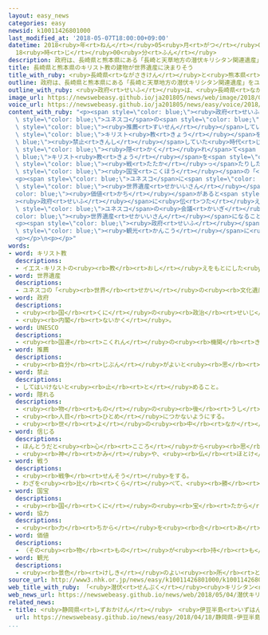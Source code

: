 ```yaml
---
layout: easy_news
categories: easy
newsid: k10011426801000
last_modified_at: '2018-05-07T18:00:00+09:00'
datetime: 2018<ruby>年<rt>ねん</rt></ruby>05<ruby>月<rt>がつ</rt></ruby>07<ruby>日<rt>にち</rt></ruby>
  18<ruby>時<rt>じ</rt></ruby>00<ruby>分<rt>ふん</rt></ruby>
description: 政府は、長崎県と熊本県にある「長崎と天草地方の潜伏キリシタン関連遺産」をユネスコの世界遺産に推薦しています。
title: 長崎県と熊本県のキリスト教の建物が世界遺産に決まりそう
title_with_ruby: <ruby>長崎県<rt>ながさきけん</rt></ruby>と<ruby>熊本県<rt>くまもとけん</rt></ruby>のキリスト<ruby>教<rt>きょう</rt></ruby>の<ruby>建物<rt>たてもの</rt></ruby>が<ruby>世界遺産<rt>せかいいさん</rt></ruby>に<ruby>決<rt>き</rt></ruby>まりそう
outline: 政府は、長崎県と熊本県にある「長崎と天草地方の潜伏キリシタン関連遺産」をユネスコの世界遺産に推薦しています。
outline_with_ruby: <ruby>政府<rt>せいふ</rt></ruby>は、<ruby>長崎県<rt>ながさきけん</rt></ruby>と<ruby>熊本県<rt>くまもとけん</rt></ruby>にある「<ruby>長崎<rt>ながさき</rt></ruby>と<ruby>天草<rt>あまくさ</rt></ruby><ruby>地方<rt>ちほう</rt></ruby>の<ruby>潜伏<rt>せんぷく</rt></ruby>キリシタン<ruby>関連<rt>かんれん</rt></ruby><ruby>遺産<rt>いさん</rt></ruby>」をユネスコの<ruby>世界遺産<rt>せかいいさん</rt></ruby>に<ruby>推薦<rt>すいせん</rt></ruby>しています。
image_url: https://newswebeasy.github.io/ja201805/news/web/image/2018/05/04/K10011426801_1805040511_1805040513_01_03.jpg
voice_url: https://newswebeasy.github.io/ja201805/news/easy/voice/2018/05/07/k10011426801000.mp4
content_with_ruby: "<p><span style=\"color: blue;\"><ruby>政府<rt>せいふ</rt></ruby></span>は、<ruby>長崎県<rt>ながさきけん</rt></ruby>と<ruby>熊本県<rt>くまもとけん</rt></ruby>にある「<ruby>長崎<rt>ながさき</rt></ruby>と<ruby>天草<rt>あまくさ</rt></ruby><ruby>地方<rt>ちほう</rt></ruby>の<ruby>潜伏<rt>せんぷく</rt></ruby>キリシタン<ruby>関連<rt>かんれん</rt></ruby><ruby>遺産<rt>いさん</rt></ruby>」を<span\
  \ style=\"color: blue;\">ユネスコ</span>の<span style=\"color: blue;\"><ruby>世界遺産<rt>せかいいさん</rt></ruby></span>に<span\
  \ style=\"color: blue;\"><ruby>推薦<rt>すいせん</rt></ruby></span>しています。<ruby>日本<rt>にっぽん</rt></ruby>が<span\
  \ style=\"color: blue;\">キリスト<ruby>教<rt>きょう</rt></ruby></span>を<span style=\"color:\
  \ blue;\"><ruby>禁止<rt>きんし</rt></ruby></span>していた<ruby>時代<rt>じだい</rt></ruby>に、<span\
  \ style=\"color: blue;\"><ruby>隠<rt>かく</rt></ruby>れ</span>て<span style=\"color:\
  \ blue;\">キリスト<ruby>教<rt>きょう</rt></ruby></span>を<span style=\"color: blue;\"><ruby>信<rt>しん</rt></ruby>じ</span><ruby>続<rt>つづ</rt></ruby>けた<ruby>人<rt>ひと</rt></ruby>たちが<ruby>祈<rt>いの</rt></ruby>ったり<span\
  \ style=\"color: blue;\"><ruby>戦<rt>たたか</rt></ruby>っ</span>たりした１２の<ruby>建物<rt>たてもの</rt></ruby>や<ruby>場所<rt>ばしょ</rt></ruby>です。<ruby>長崎県<rt>ながさきけん</rt></ruby>にある<span\
  \ style=\"color: blue;\"><ruby>国宝<rt>こくほう</rt></ruby></span>の「<ruby>大浦天主堂<rt>おおうらてんしゅどう</rt></ruby>」という<ruby>教会<rt>きょうかい</rt></ruby>や「<ruby>原城跡<rt>はらじょうあと</rt></ruby>」という<ruby>場所<rt>ばしょ</rt></ruby>などです。</p>\n\
  <p><span style=\"color: blue;\">ユネスコ</span>に<span style=\"color: blue;\"><ruby>協力<rt>きょうりょく</rt></ruby></span>しているイコモスは、１２の<ruby>建物<rt>たてもの</rt></ruby>や<ruby>場所<rt>ばしょ</rt></ruby>を<ruby>調<rt>しら</rt></ruby>べました。そして、<span\
  \ style=\"color: blue;\"><ruby>世界遺産<rt>せかいいさん</rt></ruby></span>にする<span style=\"\
  color: blue;\"><ruby>価値<rt>かち</rt></ruby></span>があると<span style=\"color: blue;\"\
  ><ruby>政府<rt>せいふ</rt></ruby></span>に<ruby>伝<rt>つた</rt></ruby>えました。このため１２の<ruby>建物<rt>たてもの</rt></ruby>と<ruby>場所<rt>ばしょ</rt></ruby>は、<ruby>今年<rt>ことし</rt></ruby>の<span\
  \ style=\"color: blue;\">ユネスコ</span>の<ruby>会議<rt>かいぎ</rt></ruby>で<span style=\"\
  color: blue;\"><ruby>世界遺産<rt>せかいいさん</rt></ruby></span>になることが<ruby>決<rt>き</rt></ruby>まりそうです。</p>\n\
  <p><span style=\"color: blue;\"><ruby>政府<rt>せいふ</rt></ruby></span>は「１２の<ruby>建物<rt>たてもの</rt></ruby>や<ruby>場所<rt>ばしょ</rt></ruby>は、<ruby>人口<rt>じんこう</rt></ruby>が<ruby>少<rt>すく</rt></ruby>ない<ruby>町<rt>まち</rt></ruby>や<ruby>島<rt>しま</rt></ruby>にもあるので、<span\
  \ style=\"color: blue;\"><ruby>観光<rt>かんこう</rt></ruby></span>に<ruby>来<rt>く</rt></ruby>る<ruby>人<rt>ひと</rt></ruby>が<ruby>増<rt>ふ</rt></ruby>えるといいと<ruby>思<rt>おも</rt></ruby>います」と<ruby>話<rt>はな</rt></ruby>しています。</p>\n\
  <p></p>\n<p></p>"
words:
- word: キリスト教
  descriptions:
  - イエス-キリストの<ruby><rb>教</rb><rt>おし</rt></ruby>えをもとにした<ruby><rb>宗教</rb><rt>しゅうきょう</rt></ruby>。ヨーロッパの<ruby><rb>文化</rb><rt>ぶんか</rt></ruby>に<ruby><rb>影響</rb><rt>えいきょう</rt></ruby>をあたえ、<ruby><rb>世界</rb><rt>せかい</rt></ruby>じゅうに<ruby><rb>広</rb><rt>ひろ</rt></ruby>がっている。
- word: 世界遺産
  descriptions:
  - ユネスコの「<ruby><rb>世界</rb><rt>せかい</rt></ruby>の<ruby><rb>文化遺産</rb><rt>ぶんかいさん</rt></ruby><ruby><rb>及</rb><rt>およ</rt></ruby>び<ruby><rb>自然遺産</rb><rt>しぜんいさん</rt></ruby>の<ruby><rb>保護</rb><rt>ほご</rt></ruby>に<ruby><rb>関</rb><rt>かん</rt></ruby>する<ruby><rb>条約</rb><rt>じょうやく</rt></ruby>」（「<ruby><rb>世界遺産保護条約</rb><rt>せかいいさんほごじょうやく</rt></ruby>」）にもとづいて<ruby><rb>決</rb><rt>き</rt></ruby>められた、<ruby><rb>世界的</rb><rt>せかいてき</rt></ruby>に<ruby><rb>残</rb><rt>のこ</rt></ruby>す<ruby><rb>価値</rb><rt>かち</rt></ruby>があると<ruby><rb>認</rb><rt>みと</rt></ruby>められた<ruby><rb>文化</rb><rt>ぶんか</rt></ruby>や<ruby><rb>自然</rb><rt>しぜん</rt></ruby>。<ruby><rb>日本</rb><rt>にっぽん</rt></ruby>では、<ruby><rb>文化遺産</rb><rt>ぶんかいさん</rt></ruby>として<ruby><rb>姫路城</rb><rt>ひめじじょう</rt></ruby>や<ruby><rb>法隆寺</rb><rt>ほうりゅうじ</rt></ruby>・<ruby><rb>沖縄</rb><rt>おきなわ</rt></ruby>の<ruby><rb>首里城</rb><rt>しゅりじょう</rt></ruby>など、<ruby><rb>自然遺産</rb><rt>しぜんいさん</rt></ruby>として<ruby><rb>屋久島</rb><rt>やくしま</rt></ruby>や<ruby><rb>白神山地</rb><rt>しらかみさんち</rt></ruby>などが<ruby><rb>指定</rb><rt>してい</rt></ruby>されている。
- word: 政府
  descriptions:
  - <ruby><rb>国</rb><rt>くに</rt></ruby>の<ruby><rb>政治</rb><rt>せいじ</rt></ruby>を<ruby><rb>行</rb><rt>おこな</rt></ruby>うところ。
  - <ruby><rb>内閣</rb><rt>ないかく</rt></ruby>。
- word: UNESCO
  descriptions:
  - <ruby><rb>国連</rb><rt>こくれん</rt></ruby>の<ruby><rb>機関</rb><rt>きかん</rt></ruby>の<ruby><rb>一</rb><rt>ひと</rt></ruby>つで、<ruby><rb>教育</rb><rt>きょういく</rt></ruby>や<ruby><rb>科学</rb><rt>かがく</rt></ruby>、また<ruby><rb>文化</rb><rt>ぶんか</rt></ruby>を<ruby><rb>通</rb><rt>つう</rt></ruby>じて、たがいに<ruby><rb>理解</rb><rt>りかい</rt></ruby>し<ruby><rb>合</rb><rt>あ</rt></ruby>い、<ruby><rb>世界</rb><rt>せかい</rt></ruby>の<ruby><rb>平和</rb><rt>へいわ</rt></ruby>と<ruby><rb>安全</rb><rt>あんぜん</rt></ruby>を<ruby><rb>守</rb><rt>まも</rt></ruby>ることを<ruby><rb>目的</rb><rt>もくてき</rt></ruby>としている。
- word: 推薦
  descriptions:
  - <ruby><rb>自分</rb><rt>じぶん</rt></ruby>がよいと<ruby><rb>思</rb><rt>おも</rt></ruby>う<ruby><rb>人</rb><rt>ひと</rt></ruby>や<ruby><rb>物</rb><rt>もの</rt></ruby>を<ruby><rb>選</rb><rt>えら</rt></ruby>んで、ほかの<ruby><rb>人</rb><rt>ひと</rt></ruby>にすすめること。
- word: 禁止
  descriptions:
  - してはいけないと<ruby><rb>止</rb><rt>と</rt></ruby>めること。
- word: 隠れる
  descriptions:
  - <ruby><rb>物</rb><rt>もの</rt></ruby>の<ruby><rb>後</rb><rt>うし</rt></ruby>ろに<ruby><rb>入</rb><rt>はい</rt></ruby>って<ruby><rb>見</rb><rt>み</rt></ruby>えなくなる。
  - <ruby><rb>人目</rb><rt>ひとめ</rt></ruby>につかないようにする。
  - <ruby><rb>世</rb><rt>よ</rt></ruby>の<ruby><rb>中</rb><rt>なか</rt></ruby>に<ruby><rb>名前</rb><rt>なまえ</rt></ruby>が<ruby><rb>知</rb><rt>し</rt></ruby>られていない。
- word: 信じる
  descriptions:
  - ほんとうだと<ruby><rb>心</rb><rt>こころ</rt></ruby>から<ruby><rb>思</rb><rt>おも</rt></ruby>う。
  - <ruby><rb>神</rb><rt>かみ</rt></ruby>や、<ruby><rb>仏</rb><rt>ほとけ</rt></ruby>を<ruby><rb>信仰</rb><rt>しんこう</rt></ruby>する。
- word: 戦う
  descriptions:
  - <ruby><rb>戦争</rb><rt>せんそう</rt></ruby>をする。
  - わざを<ruby><rb>比</rb><rt>くら</rt></ruby>べて、<ruby><rb>勝</rb><rt>か</rt></ruby>ち<ruby><rb>負</rb><rt>ま</rt></ruby>けを<ruby><rb>決</rb><rt>き</rt></ruby>める。
- word: 国宝
  descriptions:
  - <ruby><rb>国</rb><rt>くに</rt></ruby>の<ruby><rb>宝</rb><rt>たから</rt></ruby>。<ruby><rb>特</rb><rt>とく</rt></ruby>に、<ruby><rb>国</rb><rt>くに</rt></ruby>が<ruby><rb>指定</rb><rt>してい</rt></ruby>し、<ruby><rb>保護</rb><rt>ほご</rt></ruby>している<ruby><rb>建物</rb><rt>たてもの</rt></ruby>・<ruby><rb>彫刻</rb><rt>ちょうこく</rt></ruby>・<ruby><rb>絵</rb><rt>え</rt></ruby>など。
- word: 協力
  descriptions:
  - <ruby><rb>力</rb><rt>ちから</rt></ruby>を<ruby><rb>合</rb><rt>あ</rt></ruby>わせて、ものごとを<ruby><rb>行</rb><rt>おこな</rt></ruby>うこと。
- word: 価値
  descriptions:
  - （その<ruby><rb>物</rb><rt>もの</rt></ruby>が<ruby><rb>持</rb><rt>も</rt></ruby>っている）<ruby><rb>値打</rb><rt>ねう</rt></ruby>ち。<ruby><rb>大切</rb><rt>たいせつ</rt></ruby>さ。
- word: 観光
  descriptions:
  - <ruby><rb>景色</rb><rt>けしき</rt></ruby>のよい<ruby><rb>所</rb><rt>ところ</rt></ruby>や<ruby><rb>名所</rb><rt>めいしょ</rt></ruby>などを<ruby><rb>見物</rb><rt>けんぶつ</rt></ruby>して<ruby><rb>回</rb><rt>まわ</rt></ruby>ること。
source_url: http://www3.nhk.or.jp/news/easy/k10011426801000/k10011426801000.html
web_title_with_ruby: 「<ruby>潜伏<rt>せんぷく</rt></ruby><ruby>キリシタン<rt>きりしたん</rt></ruby><ruby>関連<rt>かんれん</rt></ruby><ruby>遺産<rt>いさん</rt></ruby>」<ruby>世界<rt>せかい</rt></ruby><ruby>文化<rt>ぶんか</rt></ruby><ruby>遺産<rt>いさん</rt></ruby>へ
web_news_url: https://newswebeasy.github.io/news/web/2018/05/04/潜伏キリシタン関連遺産世界文化遺産へ
related_news:
- title: <ruby>静岡県<rt>しずおかけん</rt></ruby>　<ruby>伊豆半島<rt>いずはんとう</rt></ruby>がユネスコの「<ruby>世界<rt>せかい</rt></ruby>ジオパーク」になる
  url: https://newswebeasy.github.io/news/easy/2018/04/18/静岡県-伊豆半島がユネスコの世界ジオパークになる
...
```

